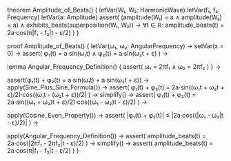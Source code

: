 theorem Amplitude_of_Beats() {
  letVar(W₁, W₂: HarmonicWave)
  letVar(f₁, f₂: Frequency)
  letVar(a: Amplitude)
  assert(
    (amplitude(W₁) = a ∧ amplitude(W₂) = a) ∧
    exhibits_beats(superposition(W₁, W₂)) →
    ∀t ∈ ℝ: amplitude_beats(t) = 2a·cos(π|f₁ - f₂|t - ε/2)
  )
}

proof Amplitude_of_Beats() {
  letVar(ω₁, ω₂: AngularFrequency) →
  setVar(x = 0) →
  assert(
    φ₁(t) = a·sin(ω₁t) ∧
    φ₂(t) = a·sin(ω₂t + ε)
  ) →
  
  lemma Angular_Frequency_Definition() {
    assert(
      ω₁ = 2πf₁ ∧
      ω₂ = 2πf₂
    )
  } →
  
  assert(φ₁(t) + φ₂(t) = a·sin(ω₁t) + a·sin(ω₂t + ε)) →
  apply(Sine_Plus_Sine_Formula()) →
  assert(
    φ₁(t) + φ₂(t) = 2a·sin((ω₁t + ω₂t + ε)/2)·cos((ω₁t - (ω₂t + ε))/2)
  ) →
  simplify() →
  assert(
    φ₁(t) + φ₂(t) = 2a·sin((ω₁ + ω₂)t + ε)/2)·cos((ω₁ - ω₂)t - ε)/2)
  ) →
  
  apply(Cosine_Even_Property()) →
  assert(
    |φ₁(t) + φ₂(t)| ≤ |2a·cos((|ω₁ - ω₂|t - ε)/2)|
  ) →
  
  apply(Angular_Frequency_Definition()) →
  assert(
    amplitude_beats(t) = 2a·cos(|2πf₁ - 2πf₂|t - ε)/2)
  ) →
  simplify() →
  assert(
    amplitude_beats(t) = 2a·cos(π|f₁ - f₂|t - ε/2)
  )
}